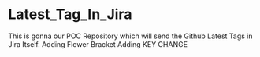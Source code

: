 # Latest_Tag_In_Jira
This is gonna our POC Repository which will send the Github Latest Tags in Jira Itself.
Adding Flower Bracket
Adding 
KEY CHANGE
